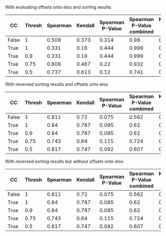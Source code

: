 With evaluating offsets onto elos and sorting results


| CC    | Thresh | Spearman | Kendall | Spearman P-Value | Spearman P-Value combined | Kendall P-Value | Kendall P-Value combined |
| ----- | ------ | -------- | ------- | ---------------- | ------------------------- | --------------- | ------------------------ |
| False | 1      | 0.509    | 0.373   | 0.314            | 0.98                      | 0.427           | 0.998                    |
| True  | 1      | 0.331    | 0.16    | 0.444            | 0.999                     | 0.458           | 0.999                    |
| True  | 0.9    | 0.331    | 0.16    | 0.444            | 0.999                     | 0.458           | 0.999                    |
| True  | 0.75   | 0.606    | 0.467   | 0.22             | 0.932                     | 0.307           | 0.988                    |
| True  | 0.5    | 0.737    | 0.613   | 0.12             | 0.741                     | 0.177           | 0.878                    |



With reversed sorting results and offsets onto elos


| CC    | Thresh | Spearman | Kendall | Spearman P-Value | Spearman P-Value combined | Kendall P-Value | Kendall P-Value combined |
| ----- | ------ | -------- | ------- | ---------------- | ------------------------- | --------------- | ------------------------ |
| False | 1      | 0.811    | 0.72    | 0.075            | 0.562                     | 0.101           | 0.674                    |
| True  | 1      | 0.84     | 0.787   | 0.085            | 0.62                      | 0.111           | 0.724                    |
| True  | 0.9    | 0.84     | 0.787   | 0.085            | 0.62                      | 0.111           | 0.724                    |
| True  | 0.75   | 0.743    | 0.64    | 0.115            | 0.724                     | 0.15            | 0.828                    |
| True  | 0.5    | 0.817    | 0.747   | 0.082            | 0.607                     | 0.107           | 0.726                    |



With reversed sorting results but without offsets onto elos


| CC    | Thresh | Spearman | Kendall | Spearman P-Value | Spearman P-Value combined | Kendall P-Value | Kendall P-Value combined |
| ----- | ------ | -------- | ------- | ---------------- | ------------------------- | --------------- | ------------------------ |
| False | 1      | 0.811    | 0.72    | 0.075            | 0.562                     | 0.101           | 0.674                    |
| True  | 1      | 0.84     | 0.787   | 0.085            | 0.62                      | 0.111           | 0.724                    |
| True  | 0.9    | 0.84     | 0.787   | 0.085            | 0.62                      | 0.111           | 0.724                    |
| True  | 0.75   | 0.743    | 0.64    | 0.115            | 0.724                     | 0.15            | 0.828                    |
| True  | 0.5    | 0.817    | 0.747   | 0.082            | 0.607                     | 0.107           | 0.726                    |
